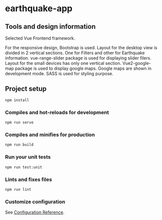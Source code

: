 # earthquake-app

## Tools and design information
Selected Vue Frontend framework.

For the responsive design, Bootstrap is used.
Layout for the desktop view is divided in 2 vertical sections.
One for Filters and other for Earthquake information.
vue-range-slider package is used for displaying slider filers.   
Layout for the small devices has only one vertical section.
Vue2-google-map package is used to display google maps.
Google maps are shown in development mode.
SASS is used for styling purpose.


## Project setup
```
npm install
```

### Compiles and hot-reloads for development
```
npm run serve
```

### Compiles and minifies for production
```
npm run build
```

### Run your unit tests
```
npm run test:unit
```

### Lints and fixes files
```
npm run lint
```

### Customize configuration
See [Configuration Reference](https://cli.vuejs.org/config/).

